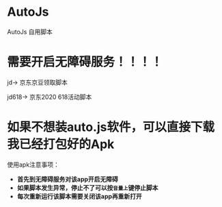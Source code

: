 # AutoJs
AutoJs 自用脚本

# 需要开启无障碍服务！！！！

jd-> 京东京豆领取脚本

jd618-> 京东2020 618活动脚本



# 如果不想装auto.js软件，可以直接下载我已经打包好的Apk

使用apk注意事项：

- **首先到无障碍服务对该app开启无障碍**
- **如果脚本发生异常，停止不了可以按`音量上`键停止脚本**
- **每次重新运行该脚本需要关闭该app再重新打开**

